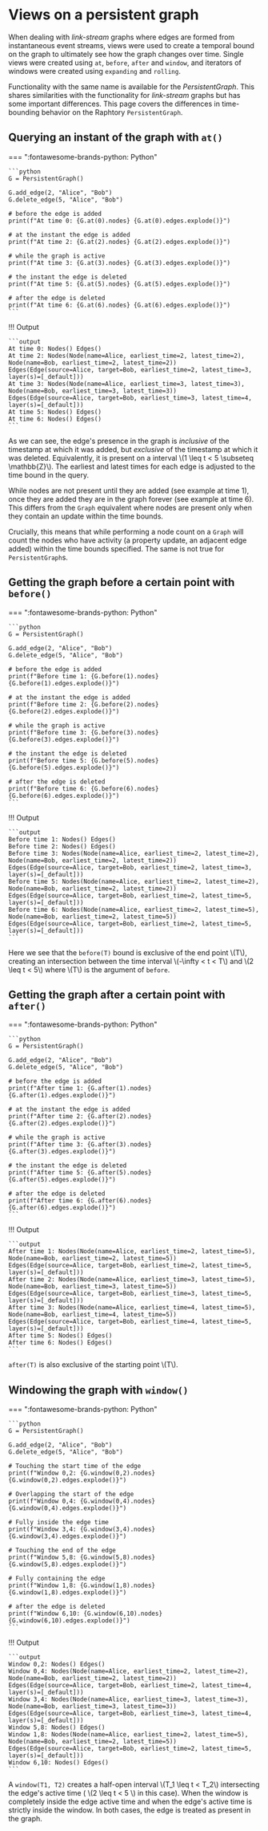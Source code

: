 # Views on a persistent graph

<script
  src="https://cdn.mathjax.org/mathjax/latest/MathJax.js?config=TeX-AMS-MML_HTMLorMML"
  type="text/javascript">
</script>

When dealing with *link-stream* graphs where edges are formed from instantaneous event streams, views were used to create a temporal bound on the graph to ultimately see how the graph changes over time. Single views were created using `at`, `before`, `after` and `window`, and iterators of windows were created using `expanding` and `rolling`.

Functionality with the same name is available for the *PersistentGraph*. This shares similarities with the functionality for *link-stream* graphs but has some important differences. This page covers the differences in time-bounding behavior on the Raphtory `PersistentGraph`.

## Querying an instant of the graph with `at()`

=== ":fontawesome-brands-python: Python"

    ```python
    G = PersistentGraph()

    G.add_edge(2, "Alice", "Bob")
    G.delete_edge(5, "Alice", "Bob")

    # before the edge is added
    print(f"At time 0: {G.at(0).nodes} {G.at(0).edges.explode()}")

    # at the instant the edge is added
    print(f"At time 2: {G.at(2).nodes} {G.at(2).edges.explode()}")

    # while the graph is active
    print(f"At time 3: {G.at(3).nodes} {G.at(3).edges.explode()}")

    # the instant the edge is deleted
    print(f"At time 5: {G.at(5).nodes} {G.at(5).edges.explode()}")

    # after the edge is deleted
    print(f"At time 6: {G.at(6).nodes} {G.at(6).edges.explode()}")
    ```

!!! Output

    ```output
    At time 0: Nodes() Edges()
    At time 2: Nodes(Node(name=Alice, earliest_time=2, latest_time=2), Node(name=Bob, earliest_time=2, latest_time=2)) Edges(Edge(source=Alice, target=Bob, earliest_time=2, latest_time=3, layer(s)=[_default]))
    At time 3: Nodes(Node(name=Alice, earliest_time=3, latest_time=3), Node(name=Bob, earliest_time=3, latest_time=3)) Edges(Edge(source=Alice, target=Bob, earliest_time=3, latest_time=4, layer(s)=[_default]))
    At time 5: Nodes() Edges()
    At time 6: Nodes() Edges()
    ```

As we can see, the edge's presence in the graph is _inclusive_ of the timestamp at which it was added, but _exclusive_ of the timestamp at which it was deleted. Equivalently, it is present on a interval \\(1 \leq t < 5 \subseteq \mathbb{Z}\\). The earliest and latest times for each edge is adjusted to the time bound in the query.

While nodes are not present until they are added (see example at time 1), once they are added they are in the graph forever (see example at time 6). This differs from the `Graph` equivalent where nodes are present only when they contain an update within the time bounds. 

Crucially, this means that while performing a node count on a `Graph` will count the nodes who have activity (a property update, an adjacent edge added) within the time bounds specified. The same is not true for `PersistentGraph`s.

## Getting the graph before a certain point with `before()`

=== ":fontawesome-brands-python: Python"

    ```python
    G = PersistentGraph()

    G.add_edge(2, "Alice", "Bob")
    G.delete_edge(5, "Alice", "Bob")

    # before the edge is added
    print(f"Before time 1: {G.before(1).nodes} {G.before(1).edges.explode()}")

    # at the instant the edge is added
    print(f"Before time 2: {G.before(2).nodes} {G.before(2).edges.explode()}")

    # while the graph is active
    print(f"Before time 3: {G.before(3).nodes} {G.before(3).edges.explode()}")

    # the instant the edge is deleted
    print(f"Before time 5: {G.before(5).nodes} {G.before(5).edges.explode()}")

    # after the edge is deleted
    print(f"Before time 6: {G.before(6).nodes} {G.before(6).edges.explode()}")
    ```

!!! Output

    ```output
    Before time 1: Nodes() Edges()
    Before time 2: Nodes() Edges()
    Before time 3: Nodes(Node(name=Alice, earliest_time=2, latest_time=2), Node(name=Bob, earliest_time=2, latest_time=2)) Edges(Edge(source=Alice, target=Bob, earliest_time=2, latest_time=3, layer(s)=[_default]))
    Before time 5: Nodes(Node(name=Alice, earliest_time=2, latest_time=2), Node(name=Bob, earliest_time=2, latest_time=2)) Edges(Edge(source=Alice, target=Bob, earliest_time=2, latest_time=5, layer(s)=[_default]))
    Before time 6: Nodes(Node(name=Alice, earliest_time=2, latest_time=5), Node(name=Bob, earliest_time=2, latest_time=5)) Edges(Edge(source=Alice, target=Bob, earliest_time=2, latest_time=5, layer(s)=[_default]))
    ```

Here we see that the `before(T)` bound is exclusive of the end point \\(T\\), creating an intersection between the time interval \\(-\infty < t < T\\) and \\(2 \leq t < 5\\) where \\(T\\) is the argument of `before`.

## Getting the graph after a certain point with `after()`

=== ":fontawesome-brands-python: Python"

    ```python
    G = PersistentGraph()

    G.add_edge(2, "Alice", "Bob")
    G.delete_edge(5, "Alice", "Bob")

    # before the edge is added
    print(f"After time 1: {G.after(1).nodes} {G.after(1).edges.explode()}")

    # at the instant the edge is added
    print(f"After time 2: {G.after(2).nodes} {G.after(2).edges.explode()}")

    # while the graph is active
    print(f"After time 3: {G.after(3).nodes} {G.after(3).edges.explode()}")

    # the instant the edge is deleted
    print(f"After time 5: {G.after(5).nodes} {G.after(5).edges.explode()}")

    # after the edge is deleted
    print(f"After time 6: {G.after(6).nodes} {G.after(6).edges.explode()}")
    ```

!!! Output

    ```output
    After time 1: Nodes(Node(name=Alice, earliest_time=2, latest_time=5), Node(name=Bob, earliest_time=2, latest_time=5)) Edges(Edge(source=Alice, target=Bob, earliest_time=2, latest_time=5, layer(s)=[_default]))
    After time 2: Nodes(Node(name=Alice, earliest_time=3, latest_time=5), Node(name=Bob, earliest_time=3, latest_time=5)) Edges(Edge(source=Alice, target=Bob, earliest_time=3, latest_time=5, layer(s)=[_default]))
    After time 3: Nodes(Node(name=Alice, earliest_time=4, latest_time=5), Node(name=Bob, earliest_time=4, latest_time=5)) Edges(Edge(source=Alice, target=Bob, earliest_time=4, latest_time=5, layer(s)=[_default]))
    After time 5: Nodes() Edges()
    After time 6: Nodes() Edges()
    ```

`after(T)` is also exclusive of the starting point \\(T\\).

## Windowing the graph with `window()`

=== ":fontawesome-brands-python: Python"

    ```python
    G = PersistentGraph()

    G.add_edge(2, "Alice", "Bob")
    G.delete_edge(5, "Alice", "Bob")

    # Touching the start time of the edge
    print(f"Window 0,2: {G.window(0,2).nodes} {G.window(0,2).edges.explode()}")

    # Overlapping the start of the edge
    print(f"Window 0,4: {G.window(0,4).nodes} {G.window(0,4).edges.explode()}")

    # Fully inside the edge time
    print(f"Window 3,4: {G.window(3,4).nodes} {G.window(3,4).edges.explode()}")

    # Touching the end of the edge
    print(f"Window 5,8: {G.window(5,8).nodes} {G.window(5,8).edges.explode()}")

    # Fully containing the edge
    print(f"Window 1,8: {G.window(1,8).nodes} {G.window(1,8).edges.explode()}")

    # after the edge is deleted
    print(f"Window 6,10: {G.window(6,10).nodes} {G.window(6,10).edges.explode()}")
    ```

!!! Output

    ```output
    Window 0,2: Nodes() Edges()
    Window 0,4: Nodes(Node(name=Alice, earliest_time=2, latest_time=2), Node(name=Bob, earliest_time=2, latest_time=2)) Edges(Edge(source=Alice, target=Bob, earliest_time=2, latest_time=4, layer(s)=[_default]))
    Window 3,4: Nodes(Node(name=Alice, earliest_time=3, latest_time=3), Node(name=Bob, earliest_time=3, latest_time=3)) Edges(Edge(source=Alice, target=Bob, earliest_time=3, latest_time=4, layer(s)=[_default]))
    Window 5,8: Nodes() Edges()
    Window 1,8: Nodes(Node(name=Alice, earliest_time=2, latest_time=5), Node(name=Bob, earliest_time=2, latest_time=5)) Edges(Edge(source=Alice, target=Bob, earliest_time=2, latest_time=5, layer(s)=[_default]))
    Window 6,10: Nodes() Edges()
    ```

A `window(T1, T2)` creates a half-open interval \\(T_1 \leq t < T_2\\) intersecting the edge's active time ( \\(2 \leq t < 5 \\) in this case). When the window is completely inside the edge active time and when the edge's active time is strictly inside the window. In both cases, the edge is treated as present in the graph.